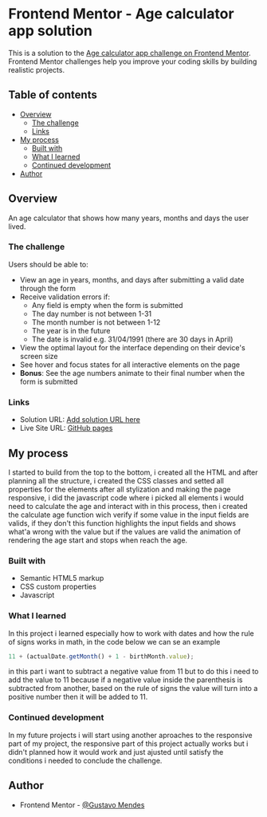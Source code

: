 # Frontend Mentor - Age calculator app solution

This is a solution to the [Age calculator app challenge on Frontend Mentor](https://www.frontendmentor.io/challenges/age-calculator-app-dF9DFFpj-Q). Frontend Mentor challenges help you improve your coding skills by building realistic projects.

## Table of contents

- [Overview](#overview)
  - [The challenge](#the-challenge)
  - [Links](#links)
- [My process](#my-process)
  - [Built with](#built-with)
  - [What I learned](#what-i-learned)
  - [Continued development](#continued-development)
- [Author](#author)

## Overview

An age calculator that shows how many years, months and days the user lived.

### The challenge

Users should be able to:

- View an age in years, months, and days after submitting a valid date through the form
- Receive validation errors if:
  - Any field is empty when the form is submitted
  - The day number is not between 1-31
  - The month number is not between 1-12
  - The year is in the future
  - The date is invalid e.g. 31/04/1991 (there are 30 days in April)
- View the optimal layout for the interface depending on their device's screen size
- See hover and focus states for all interactive elements on the page
- **Bonus**: See the age numbers animate to their final number when the form is submitted

### Links

- Solution URL: [Add solution URL here](https://your-solution-url.com)
- Live Site URL: [GitHub pages](https://gustavo-mendes2.github.io/age-calculator/)

## My process

I started to build from the top to the bottom, i created all the HTML and after planning all the structure, i created the CSS classes and setted all properties for the elements after all stylization and making the page responsive, i did the javascript code where i picked all elements i would need to calculate the age and interact with in this process, then i created the calculate age function wich verify if some value in the input fields are valids, if they don't this function highlights the input fields and shows what'a wrong with the value but if the values are valid the animation of rendering the age start and stops when reach the age.

### Built with

- Semantic HTML5 markup
- CSS custom properties
- Javascript

### What I learned

In this project i learned especially how to work with dates and how the rule of signs works in math, in the code below we can se an example

```js
11 + (actualDate.getMonth() + 1 - birthMonth.value);
```

in this part i want to subtract a negative value from 11 but to do this i need to add the value to 11 because if a negative value inside the parenthesis is subtracted from another, based on the rule of signs the value will turn into a positive number then it will be added to 11.

### Continued development

In my future projects i will start using another aproaches to the responsive part of my project, the responsive part of this project actually works but i didn't planned how it would work and just ajusted until satisfy the conditions i needed to conclude the challenge.

## Author

- Frontend Mentor - [@Gustavo Mendes](https://www.frontendmentor.io/profile/Gustavo-mendes2)
